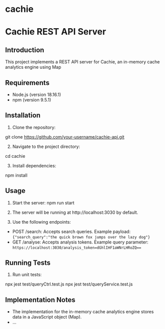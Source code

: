 # cachie
# Cachie REST API Server

## Introduction

This project implements a REST API server for Cachie, an in-memory cache analytics engine using Map

## Requirements

- Node.js (version 18.16.1)
- npm (version 9.5.1)

## Installation

1. Clone the repository:

git clone https://github.com/your-username/cachie-api.git


2. Navigate to the project directory:

cd cachie


3. Install dependencies:

npm install


## Usage

1. Start the server:
    npm run start


2. The server will be running at http://localhost:3030 by default.

3. Use the following endpoints:

- POST /search: Accepts search queries.
Example payload: `{"search_query":"the quick brown fox jumps over the lazy dog"}`
- GET /analyse: Accepts analysis tokens.
Example query parameter: `https://localhost:3030/analysis_token=dGhlIHF1aWNrLHRoZQ==`

## Running Tests

1. Run unit tests:

npx jest test/queryCtrl.test.js
npx jest test/queryService.test.js


## Implementation Notes

- The implementation for the in-memory cache analytics engine stores data in a JavaScript object (Map).
- ...
